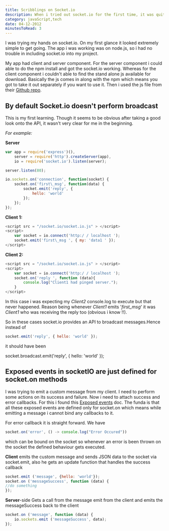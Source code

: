 ```yaml
---
title: Scribblings on Socket.io
description: When i tried out socket.io for the first time, it was quite an interesting learning of few new paradigms and techniques.
category: javaScript,tech
date: 04-12-2012
minutesToRead: 3
---
```


I was trying my hands on socket.io. On my first glance it looked extremely simple to get going. The app i was working was on node.js, so i had no trouble in including socket.io into my project.

My app had client and server component. For the server component i could able to do the npm install and got the socket.io working. Whereas for the client component i couldn't able to find the stand alone js available for download. Basically the js comes in along with the npm which means you got to take it out separately if you want to use it. Then i used the js file from their [Github repo](https://github.com/learnboost/socket.io).

By default Socket.io doesn't perform broadcast
----------------------------------------------

This is my first learning. Though it seems to be obvious after taking a good look onto the API, it wasn't very clear for me in the beginning.

_For example:_

**Server**

```js
var app = require('express')(),
    server = require('http').createServer(app),
    io = require('socket.io').listen(server);

server.listen(80);

io.sockets.on('connection', function(socket) {
    socket.on('first\_msg', function(data) {
        socket.emit('reply', {
            hello: 'world'
        });
    });
});
```
**Client 1:**

```js
<script src = "/socket.io/socket.io.js" > </script>
<script>
	var socket = io.connect('http:/ / localhost ');
	socket.emit('first\_msg ', { my: 'data1 ' });
</script>
```

**Client 2:**

```js
<script src = "/socket.io/socket.io.js" > </script>
<script>
	var socket = io.connect('http:/ / localhost ');
	socket.on('reply ', function (data){
		console.log("Client1 had pinged server.");
	}
</script>
```

In this case i was expecting my _Client2_ console.log to execute but that never happened. Reason being whenever _Client1_ emits '_first\_msg_' it was _Client1_ who was receiving the reply too (obvious i know !!).

So in these cases socket.io provides an API to broadcast messages.Hence instead of
```js
socket.emit('reply', { hello: 'world' });
```
it should have been

socket.broadcast.emit('reply', { hello: 'world' });

Exposed events in socketIO are just defined for socket.on methods
-----------------------------------------------------------------

I was trying to emit a custom message from my client. I need to perform some actions on its success and failure. Now i need to attach success and error callbacks. For this i found this [Exposed events](https://github.com/LearnBoost/socket.io/wiki/Exposed-events "Exposed Events") doc. The funda is that all these exposed events are defined only for socket.on which means while emitting a message i cannot bind any callbacks to it.

For error callback it is straight forward. We have
```js
socket.on('error', () -> console.log("Error Occured"))
```
which can be bound on the socket so whenever an error is been thrown on the socket the defined behaviour gets executed.

**Client** emits the custom message and sends JSON data to the socket via socket.emit, also he gets an update function that handles the success callback
```js
socket.emit ('message', {hello: 'world'});
socket.on ('messageSuccess', function (data) {
//do something
});
```
**Server**\-side Gets a call from the message emit from the client and emits the messageSuccess back to the client
```js
socket.on ('message', function (data) {
    io.sockets.emit ('messageSuccess', data);
});
```
